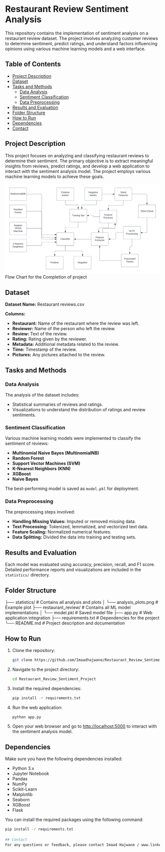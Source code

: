 # Restaurant Review Sentiment Analysis

This repository contains the implementation of sentiment analysis on a restaurant review dataset. The project involves analyzing customer reviews to determine sentiment, predict ratings, and understand factors influencing opinions using various machine learning models and a web interface.

## Table of Contents
- [Project Description](#project-description)
- [Dataset](#dataset)
- [Tasks and Methods](#tasks-and-methods)
    - [Data Analysis](#data-analysis)
    - [Sentiment Classification](#sentiment-classification)
    - [Data Preprocessing](#data-preprocessing)
- [Results and Evaluation](#results-and-evaluation)
- [Folder Structure](#folder-structure)
- [How to Run](#how-to-run)
- [Dependencies](#dependencies)
- [Contact](#contact)

## Project Description
This project focuses on analyzing and classifying restaurant reviews to determine their sentiment. The primary objective is to extract meaningful insights from reviews, predict ratings, and develop a web application to interact with the sentiment analysis model. The project employs various machine learning models to achieve these goals.

![Project Flow](Restaurant-Review-Sentiment-Analysis-master/Flow_Diagram.png) 
Flow Chart for the Completion of project

## Dataset
**Dataset Name:** Restaurant reviews.csv

**Columns:**
- **Restaurant:** Name of the restaurant where the review was left.
- **Reviewer:** Name of the person who left the review.
- **Review:** Text of the review.
- **Rating:** Rating given by the reviewer.
- **Metadata:** Additional metadata related to the review.
- **Time:** Timestamp of the review.
- **Pictures:** Any pictures attached to the review.

## Tasks and Methods

### Data Analysis
The analysis of the dataset includes:
- Statistical summaries of reviews and ratings.
- Visualizations to understand the distribution of ratings and review sentiments.

### Sentiment Classification
Various machine learning models were implemented to classify the sentiment of reviews:
- **Multinomial Naive Bayes (MultinomialNB)**
- **Random Forest**
- **Support Vector Machines (SVM)**
- **K-Nearest Neighbors (KNN)**
- **XGBoost**
- **Naive Bayes**

The best-performing model is saved as `model.pkl` for deployment.

### Data Preprocessing
The preprocessing steps involved:
- **Handling Missing Values:** Imputed or removed missing data.
- **Text Processing:** Tokenized, lemmatized, and vectorized text data.
- **Feature Scaling:** Normalized numerical features.
- **Data Splitting:** Divided the data into training and testing sets.

## Results and Evaluation
Each model was evaluated using accuracy, precision, recall, and F1 score. Detailed performance reports and visualizations are included in the `statistics/` directory.

## Folder Structure
├── statistics/ # Contains all analysis and plots
│ └── analysis_plots.png # Example plot
├── restaurant_review/ # Contains all ML model implementations
│ └── model.pkl # Saved model file
├── app.py # Web application integration
├── requirements.txt # Dependencies for the project
└── README.md # Project description and documentation


## How to Run
1. Clone the repository:
    ```bash
    git clone https://github.com/Imaadhajwane/Restaurant_Review_Sentiment_Project.git
    ```

2. Navigate to the project directory:
    ```bash
    cd Restaurant_Review_Sentiment_Project
    ```

3. Install the required dependencies:
    ```bash
    pip install -r requirements.txt
    ```

4. Run the web application:
    ```bash
    python app.py
    ```

5. Open your web browser and go to [http://localhost:5000](http://localhost:5000) to interact with the sentiment analysis model.

## Dependencies
Make sure you have the following dependencies installed:
- Python 3.x
- Jupyter Notebook
- Pandas
- NumPy
- Scikit-Learn
- Matplotlib
- Seaborn
- XGBoost
- Flask

You can install the required packages using the following command:
```bash
pip install -r requirements.txt

## Contact
For any questions or feedback, please contact Imaad Hajwane / www.linkedin.com/in/imaad-hajwane-i280703h
